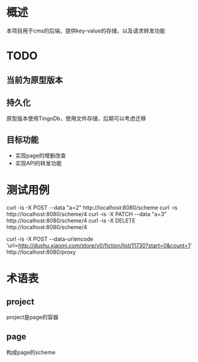 # 概述
本项目用于cms的后端，提供key-value的存储，以及请求转发功能

# TODO

## 当前为原型版本

## 持久化
原型版本使用TingoDb，使用文件存储，后期可以考虑迁移

## 目标功能
- 实现page的增删改查
- 实现API的转发功能

# 测试用例
curl -is -X POST --data "a=2" http://localhost:8080/scheme
curl -is http://localhost:8080/scheme/4
curl -is -X PATCH --data "a=3" http://localhost:8080/scheme/4
curl -is -X DELETE http://localhost:8080/scheme/4

curl -is -X POST --data-urlencode 'url=http://dushu.xiaomi.com/store/v0/fiction/list/11730?start=0&count=1' http://localhost:8080/proxy

# 术语表

## project
project是page的容器

## page
构成page的scheme
